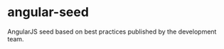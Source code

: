 angular-seed
============

AngularJS seed based on best practices published by the development team.
